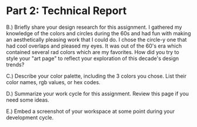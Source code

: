 <h1> Part 2: Technical Report </h1>

B.) Briefly share your design research for this assignment.
I gathered my knowledge of the colors and circles during the 60s and had fun with making an aesthetically pleasing work that I could do. I chose the circle-y one that had cool overlaps and pleased my eyes. It was out of the 60's era which contained several rad colors which are my favorites. How did you try to style your "art page" to reflect your exploration of this decade's design trends?

C.) Describe your color palette, including the 3 colors you chose. List their color names, rgb values, or hex codes.

D.) Summarize your work cycle for this assignment. Review this page if you need some ideas.

E.) Embed a screenshot of your workspace at some point during your development cycle.
